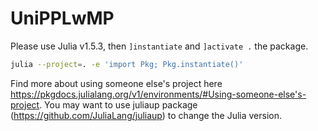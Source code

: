 # UniPPLwMP
Please use Julia v1.5.3, then `]instantiate` and `]activate .` the package.

```bash
julia --project=. -e 'import Pkg; Pkg.instantiate()'
```

Find more about using someone else's project here https://pkgdocs.julialang.org/v1/environments/#Using-someone-else's-project. You may want to use juliaup package (https://github.com/JuliaLang/juliaup) to change the Julia version.

